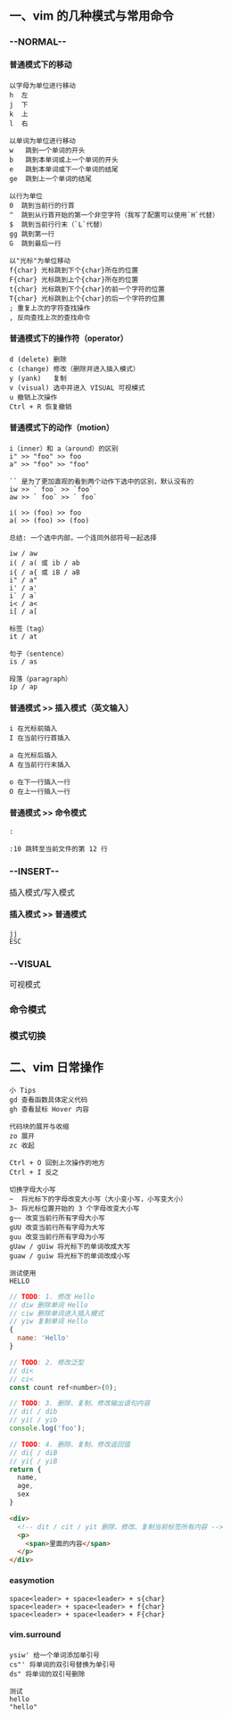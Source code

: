 ## 一、vim 的几种模式与常用命令

### --NORMAL--

#### 普通模式下的移动

```shell
以字母为单位进行移动
h  左
j  下
k  上
l  右

以单词为单位进行移动
w   跳到一个单词的开头
b   跳到本单词或上一个单词的开头
e   跳到本单词或下一个单词的结尾
ge  跳到上一个单词的结尾

以行为单位
0  跳到当前行的行首
^  跳到从行首开始的第一个非空字符（我写了配置可以使用`H`代替）
$  跳到当前行行末（`L`代替）
gg 跳到第一行
G  跳到最后一行

以"光标"为单位移动
f{char} 光标跳到下个{char}所在的位置
F{char} 光标跳到上个{char}所在的位置
t{char} 光标跳到下个{char}的前一个字符的位置
T{char} 光标跳到上个{char}的后一个字符的位置
; 重复上次的字符查找操作
, 反向查找上次的查找命令
```

#### 普通模式下的操作符（operator）

```shell
d (delete) 删除
c (change) 修改（删除并进入插入模式）
y (yank)   复制
v (visual) 选中并进入 VISUAL 可视模式
u 撤销上次操作
Ctrl + R 恢复撤销
```

#### 普通模式下的动作（motion）

```shell
i（inner）和 a（around）的区别
i" >> "foo" >> foo
a" >> "foo" >> "foo"

`` 是为了更加直观的看到两个动作下选中的区别，默认没有的 
iw >> ` foo` >> `foo`
aw >> ` foo` >> ` foo`

i( >> (foo) >> foo
a( >> (foo) >> (foo)

总结: 一个选中内部，一个连同外部符号一起选择

iw / aw
i( / a( 或 ib / ab
i{ / a{ 或 iB / aB
i" / a"
i' / a'
i` / a`
i< / a<
i[ / a[

标签（tag）
it / at

句子（sentence）
is / as

段落（paragraph）
ip / ap
```

#### 普通模式 >> 插入模式（英文输入）
```shell
i 在光标前插入
I 在当前行行首插入

a 在光标后插入
A 在当前行行末插入

o 在下一行插入一行
O 在上一行插入一行
```

#### 普通模式 >> 命令模式
```shell
:

:10 跳转至当前文件的第 12 行
```

### --INSERT--

插入模式/写入模式

#### 插入模式 >> 普通模式
```shell
jj
ESC
```

### --VISUAL

可视模式

### 命令模式

### 模式切换


## 二、vim 日常操作

```shell
小 Tips
gd 查看函数具体定义代码
gh 查看鼠标 Hover 内容
```

```shell
代码块的展开与收缩
zo 展开
zc 收起

Ctrl + O 回到上次操作的地方
Ctrl + I 反之

切换字母大小写
~  将光标下的字母改变大小写（大小变小写，小写变大小）
3~ 将光标位置开始的 3 个字母改变大小写
g~~ 改变当前行所有字母大小写
gUU 改变当前行所有字母为大写
guu 改变当前行所有字母为小写
gUaw / gUiw 将光标下的单词改成大写
guaw / guiw 将光标下的单词改成小写

测试使用
HELLO
```

```JavaScript
// TODO: 1. 修改 Hello
// diw 删除单词 Hello
// ciw 删除单词进入插入模式
// yiw 复制单词 Hello
{
  name: 'Hello'
}

// TODO: 2. 修改泛型
// di<
// ci<
const count ref<number>(0);

// TODO: 3. 删除、复制、修改输出语句内容
// di( / dib
// yi( / yib
console.log('foo');

// TODO: 4. 删除、复制、修改返回值
// di{ / diB
// yi{ / yiB
return {
  name,
  age,
  sex
}
```

```html
<div>
  <!-- dit / cit / yit 删除、修改、复制当前标签所有内容 -->
  <p>
    <span>里面的内容</span>
  </p>
</div>
```

#### easymotion

```shell
space<leader> + space<leader> + s{char}
space<leader> + space<leader> + f{char}
space<leader> + space<leader> + F{char}
```

#### vim.surround

```shell
ysiw' 给一个单词添加单引号
cs"' 将单词的双引号替换为单引号
ds" 将单词的双引号删除

测试
hello
"hello"
```